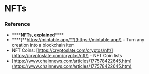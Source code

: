 # NFTs



### Reference

* \*\*\*\*[**NFTs, explained**](https://www.theverge.com/22310188/nft-explainer-what-is-blockchain-crypto-art-faq)\*\*\*\*
* \*\*\*\*[**https://mintable.app/**](https://mintable.app/) **-** Turn any creation into a blockchain item
* NFT Coins: [https://cryptoslate.com/cryptos/nft/](https://cryptoslate.com/cryptos/nft/) - NFT Coin lists
* [https://www.chainnews.com/articles/177578422645.htm](https://www.chainnews.com/articles/177578422645.htm)

